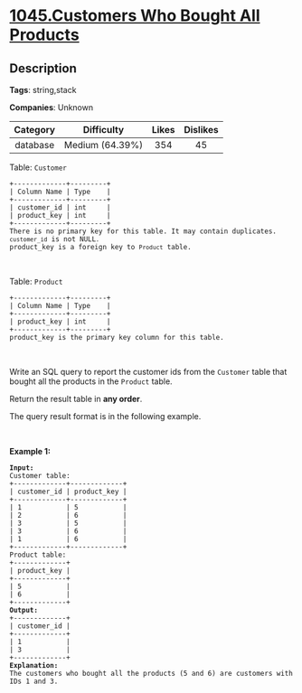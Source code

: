 # [1045.Customers Who Bought All Products](https://leetcode.com/problems/customers-who-bought-all-products/description/)

## Description

**Tags**: string,stack

**Companies**: Unknown

| Category |   Difficulty    | Likes | Dislikes |
| :------: | :-------------: | :---: | :------: |
| database | Medium (64.39%) |  354  |    45    |

<p>Table: <code>Customer</code></p>
<pre><code>+-------------+---------+
| Column Name | Type    |
+-------------+---------+
| customer_id | int     |
| product_key | int     |
+-------------+---------+
There is no primary key for this table. It may contain duplicates. <code>customer_id</code> is not NULL<code>.</code>
product_key is a foreign key to <code>Product</code> table.</code></pre>
<p>&nbsp;</p>
<p>Table: <code>Product</code></p>
<pre><code>+-------------+---------+
| Column Name | Type    |
+-------------+---------+
| product_key | int     |
+-------------+---------+
product_key is the primary key column for this table.</code></pre>
<p>&nbsp;</p>
<p>Write an SQL query to report the customer ids from the <code>Customer</code> table that bought all the products in the <code>Product</code> table.</p>
<p>Return the result table in <strong>any order</strong>.</p>
<p>The query result format is in the following example.</p>
<p>&nbsp;</p>
<p><strong class="example">Example 1:</strong></p>
<pre><code><strong>Input:</strong> 
Customer table:
+-------------+-------------+
| customer_id | product_key |
+-------------+-------------+
| 1           | 5           |
| 2           | 6           |
| 3           | 5           |
| 3           | 6           |
| 1           | 6           |
+-------------+-------------+
Product table:
+-------------+
| product_key |
+-------------+
| 5           |
| 6           |
+-------------+
<strong>Output:</strong> 
+-------------+
| customer_id |
+-------------+
| 1           |
| 3           |
+-------------+
<strong>Explanation:</strong> 
The customers who bought all the products (5 and 6) are customers with IDs 1 and 3.</code></pre>
